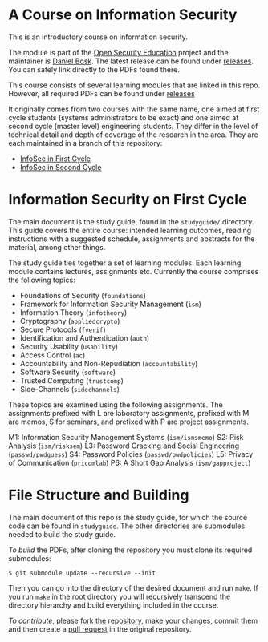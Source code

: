A Course on Information Security
===============================================================================

This is an introductory course on information security.

The module is part of the [Open Security Education][OpenSecEd] project and the 
maintainer is [Daniel Bosk][Maintainer].  The latest release can be found under 
[releases][Releases].  You can safely link directly to the PDFs found there.

[OpenSecEd]: https://github.com/OpenSecEd
[Maintainer]: https://github.com/dbosk
[Releases]: https://github.com/OpenSecEd/appliedcrypto/releases

This course consists of several learning modules that are linked in this repo.  
However, all required PDFs can be found under [releases][Releases]

It originally comes from two courses with the same name, one aimed at first 
cycle students (systems administrators to be exact) and one aimed at second 
cycle (master level) engineering students.  They differ in the level of 
technical detail and depth of coverage of the research in the area.  They are 
each maintained in a branch of this repository:

- [InfoSec in First Cycle][First Cycle]
- [InfoSec in Second Cycle][Second Cycle]

[First Cycle]: https://github.com/OpenSecEd/infosec/tree/first
[Second Cycle]: https://github.com/OpenSecEd/infosec/tree/second


Information Security on First Cycle
===============================================================================

The main document is the study guide, found in the `studyguide/` directory.  
This guide covers the entire course: intended learning outcomes, reading 
instructions with a suggested schedule, assignments and abstracts for the 
material, among other things.

The study guide ties together a set of learning modules.  Each learning module 
contains lectures, assignments etc.  Currently the course comprises the 
following topics:

 - Foundations of Security (`foundations`)
 - Framework for Information Security Management (`ism`)
 - Information Theory (`infotheory`)
 - Cryptography (`appliedcrypto`)
 - Secure Protocols (`fverif`)
 - Identification and Authentication (`auth`)
 - Security Usability (`usability`)
 - Access Control (`ac`)
 - Accountability and Non-Repudiation (`accountability`)
 - Software Security (`software`)
 - Trusted Computing (`trustcomp`)
 - Side-Channels (`sidechannels`)

These topics are examined using the following assignments.  The assignments 
prefixed with L are laboratory assignments, prefixed with M are memos, S for 
seminars, and prefixed with P are project assignments.

 M1: Information Security Management Systems (`ism/ismsmemo`)
 S2: Risk Analysis (`ism/risksem`)
 L3: Password Cracking and Social Engineering (`passwd/pwdguess`)
 S4: Password Policies (`passwd/pwdpolicies`)
 L5: Privacy of Communication (`pricomlab`)
 P6: A Short Gap Analysis (`ism/gapproject`)


File Structure and Building
===============================================================================

The main document of this repo is the study guide, for which the source code 
can be found in `studyguide`.  The other directories are submodules needed to 
build the study guide.

*To build* the PDFs, after cloning the repository you must clone its required 
submodules:
```shell
$ git submodule update --recursive --init
```
Then you can go into the directory of the desired document and run `make`.
If you run `make` in the root directory you will recursively transcend the 
directory hierarchy and build everything included in the course.

*To contribute*, please [fork the repository][ForkARepo], make your changes, 
commit them and then create a [pull request][PullRequest] in the original 
repository.

[ForkARepo]: https://help.github.com/articles/fork-a-repo/
[PullRequest]: https://help.github.com/articles/using-pull-requests/
